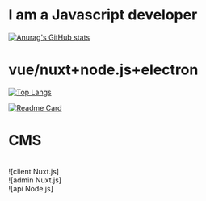 # I am a Javascript developer

[![Anurag's GitHub stats](https://github-readme-stats.vercel.app/api?username=WhiteNeofetch&show_icons=true&theme=radical)](https://github.com/WhiteNeofetch/github-readme-stats)

# vue/nuxt+node.js+electron

[![Top Langs](https://github-readme-stats.vercel.app/api/top-langs/?username=WhiteNeofetch&show_icons=true&theme=synthwave)](https://github.com/WhiteNeofetch/github-readme-stats)



[![Readme Card](https://github-readme-stats.vercel.app/api/pin/?username=whiteneofetch&repo=cms&show_icons=true&theme=dracula)](https://github.com/whiteneofetch/cms)
<br>
# CMS 
<br>
![client Nuxt.js]
<br>
![admin Nuxt.js]
<br>
![api Node.js]

